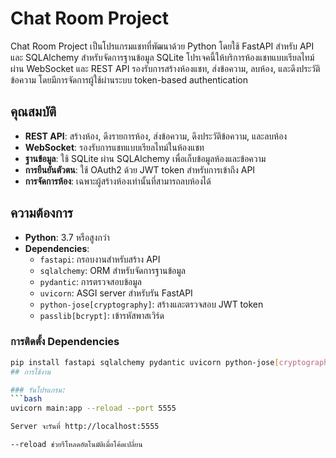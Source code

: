 # Chat Room Project

Chat Room Project เป็นโปรแกรมแชทที่พัฒนาด้วย Python โดยใช้ FastAPI สำหรับ API และ SQLAlchemy สำหรับจัดการฐานข้อมูล SQLite โปรเจคนี้ให้บริการห้องแชทแบบเรียลไทม์ผ่าน WebSocket และ REST API รองรับการสร้างห้องแชท, ส่งข้อความ, ลบห้อง, และดึงประวัติข้อความ โดยมีการจัดการผู้ใช้ผ่านระบบ token-based authentication

## คุณสมบัติ
- **REST API**: สร้างห้อง, ดึงรายการห้อง, ส่งข้อความ, ดึงประวัติข้อความ, และลบห้อง
- **WebSocket**: รองรับการแชทแบบเรียลไทม์ในห้องแชท
- **ฐานข้อมูล**: ใช้ SQLite ผ่าน SQLAlchemy เพื่อเก็บข้อมูลห้องและข้อความ
- **การยืนยันตัวตน**: ใช้ OAuth2 ด้วย JWT token สำหรับการเข้าถึง API
- **การจัดการห้อง**: เฉพาะผู้สร้างห้องเท่านั้นที่สามารถลบห้องได้

## ความต้องการ
- **Python**: 3.7 หรือสูงกว่า
- **Dependencies**:
  - `fastapi`: กรอบงานสำหรับสร้าง API
  - `sqlalchemy`: ORM สำหรับจัดการฐานข้อมูล
  - `pydantic`: การตรวจสอบข้อมูล
  - `uvicorn`: ASGI server สำหรับรัน FastAPI
  - `python-jose[cryptography]`: สร้างและตรวจสอบ JWT token
  - `passlib[bcrypt]`: เข้ารหัสพาสเวิร์ด

### การติดตั้ง Dependencies
```bash
pip install fastapi sqlalchemy pydantic uvicorn python-jose[cryptography] passlib[bcrypt]
## การใช้งาน

### รันโปรแกรม:
```bash
uvicorn main:app --reload --port 5555

Server จะรันที่ http://localhost:5555

--reload ช่วยรีโหลดอัตโนมัติเมื่อโค้ดเปลี่ยน


